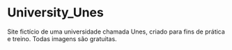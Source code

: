 # University_Unes
Site fictício de uma universidade chamada Unes, criado para fins de prática e treino.
Todas imagens são gratuitas.
